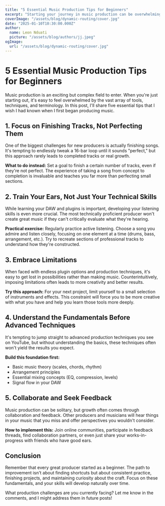 ```yaml
---
title: "5 Essential Music Production Tips for Beginners"
excerpt: "Starting your journey in music production can be overwhelming. Here are five essential tips to help beginners create better music and develop their skills more effectively."
coverImage: "/assets/blog/dynamic-routing/cover.jpg"
date: "2025-01-10T10:30:00.000Z"
author:
  name: Leon Nduati
  picture: "/assets/blog/authors/jj.jpeg"
ogImage:
  url: "/assets/blog/dynamic-routing/cover.jpg"
---
```


# 5 Essential Music Production Tips for Beginners

Music production is an exciting but complex field to enter. When you're just starting out, it's easy to feel overwhelmed by the vast array of tools, techniques, and terminology. In this post, I'll share five essential tips that I wish I had known when I first began producing music.

## 1. Focus on Finishing Tracks, Not Perfecting Them

One of the biggest challenges for new producers is actually finishing songs. It's tempting to endlessly tweak a 16-bar loop until it sounds "perfect," but this approach rarely leads to completed tracks or real growth.

**What to do instead:** Set a goal to finish a certain number of tracks, even if they're not perfect. The experience of taking a song from concept to completion is invaluable and teaches you far more than perfecting small sections.

## 2. Train Your Ears, Not Just Your Technical Skills

While learning your DAW and plugins is important, developing your listening skills is even more crucial. The most technically proficient producer won't create great music if they can't critically evaluate what they're hearing.

**Practical exercise:** Regularly practice active listening. Choose a song you admire and listen closely, focusing on one element at a time (drums, bass, arrangement, etc.). Try to recreate sections of professional tracks to understand how they're constructed.

## 3. Embrace Limitations

When faced with endless plugin options and production techniques, it's easy to get lost in possibilities rather than making music. Counterintuitively, imposing limitations often leads to more creativity and better results.

**Try this approach:** For your next project, limit yourself to a small selection of instruments and effects. This constraint will force you to be more creative with what you have and help you learn those tools more deeply.

## 4. Understand the Fundamentals Before Advanced Techniques

It's tempting to jump straight to advanced production techniques you see on YouTube, but without understanding the basics, these techniques often won't yield the results you expect.

**Build this foundation first:**
- Basic music theory (scales, chords, rhythm)
- Arrangement principles
- Essential mixing concepts (EQ, compression, levels)
- Signal flow in your DAW

## 5. Collaborate and Seek Feedback

Music production can be solitary, but growth often comes through collaboration and feedback. Other producers and musicians will hear things in your music that you miss and offer perspectives you wouldn't consider.

**How to implement this:** Join online communities, participate in feedback threads, find collaboration partners, or even just share your works-in-progress with friends who have good ears.

## Conclusion

Remember that every great producer started as a beginner. The path to improvement isn't about finding shortcuts but about consistent practice, finishing projects, and maintaining curiosity about the craft. Focus on these fundamentals, and your skills will develop naturally over time.

What production challenges are you currently facing? Let me know in the comments, and I might address them in future posts!
